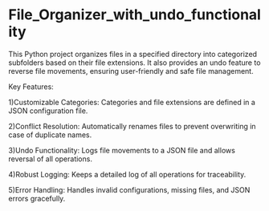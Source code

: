 # File_Organizer_with_undo_functionality
This Python project organizes files in a specified directory into categorized subfolders based on their file extensions. It also provides an undo feature to reverse file movements, ensuring user-friendly and safe file management.

Key Features:

1)Customizable Categories: Categories and file extensions are defined in a JSON configuration file.

2)Conflict Resolution: Automatically renames files to prevent overwriting in case of duplicate names.

3)Undo Functionality: Logs file movements to a JSON file and allows reversal of all operations.

4)Robust Logging: Keeps a detailed log of all operations for traceability.

5)Error Handling: Handles invalid configurations, missing files, and JSON errors gracefully.
